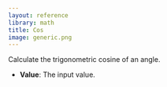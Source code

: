```yaml
---
layout: reference
library: math
title: Cos
image: generic.png
---
```

Calculate the trigonometric cosine of an angle.

* **Value**: The input value.
